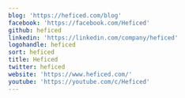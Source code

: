 ```yaml
---
blog: 'https://heficed.com/blog'
facebook: 'https://facebook.com/Heficed'
github: heficed
linkedin: 'https://linkedin.com/company/heficed'
logohandle: heficed
sort: heficed
title: Heficed
twitter: heficed
website: 'https://www.heficed.com/'
youtube: 'https://youtube.com/c/Heficed'
---
```

